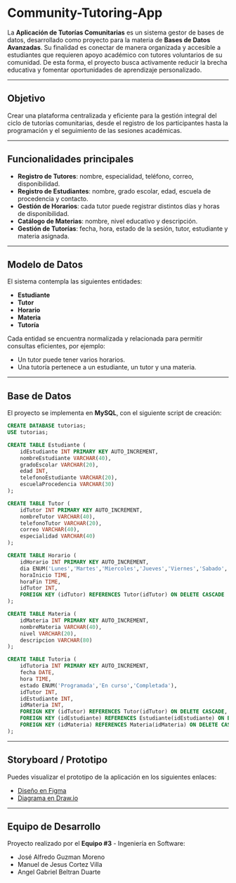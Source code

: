 # Community-Tutoring-App

La **Aplicación de Tutorías Comunitarias** es un sistema gestor de bases de 
datos, desarrollado como proyecto para la materia de **Bases de Datos Avanzadas**. 
Su finalidad es conectar de manera organizada y accesible a estudiantes que 
requieren apoyo académico con tutores voluntarios de su comunidad. De esta 
forma, el proyecto busca activamente reducir la brecha educativa y fomentar 
oportunidades de aprendizaje personalizado. 

---

## Objetivo
Crear una plataforma centralizada y eficiente para la gestión integral del ciclo 
de tutorías comunitarias, desde el registro de los participantes hasta la 
programación y el seguimiento de las sesiones académicas.

---

## Funcionalidades principales
- **Registro de Tutores**: nombre, especialidad, teléfono, correo, disponibilidad.
- **Registro de Estudiantes**: nombre, grado escolar, edad, escuela de procedencia y contacto.
- **Gestión de Horarios**: cada tutor puede registrar distintos días y horas de disponibilidad.
- **Catálogo de Materias**: nombre, nivel educativo y descripción.
- **Gestión de Tutorías**: fecha, hora, estado de la sesión, tutor, estudiante y materia asignada.

---

## Modelo de Datos
El sistema contempla las siguientes entidades:
- **Estudiante**
- **Tutor**
- **Horario**
- **Materia**
- **Tutoría**

Cada entidad se encuentra normalizada y relacionada para permitir consultas eficientes, por ejemplo:
- Un tutor puede tener varios horarios.
- Una tutoría pertenece a un estudiante, un tutor y una materia.

---

## Base de Datos
El proyecto se implementa en **MySQL**, con el siguiente script de creación:

```sql
CREATE DATABASE tutorias;
USE tutorias;

CREATE TABLE Estudiante (
    idEstudiante INT PRIMARY KEY AUTO_INCREMENT,
    nombreEstudiante VARCHAR(40),
    gradoEscolar VARCHAR(20),
    edad INT,
    telefonoEstudiante VARCHAR(20),
    escuelaProcedencia VARCHAR(30)
);

CREATE TABLE Tutor (
    idTutor INT PRIMARY KEY AUTO_INCREMENT,
    nombreTutor VARCHAR(40),
    telefonoTutor VARCHAR(20),
    correo VARCHAR(40),
    especialidad VARCHAR(40)
);

CREATE TABLE Horario (
    idHorario INT PRIMARY KEY AUTO_INCREMENT,
    dia ENUM('Lunes','Martes','Miercoles','Jueves','Viernes','Sabado','Domingo'),
    horaInicio TIME,
    horaFin TIME,
    idTutor INT,
    FOREIGN KEY (idTutor) REFERENCES Tutor(idTutor) ON DELETE CASCADE
);

CREATE TABLE Materia (
    idMateria INT PRIMARY KEY AUTO_INCREMENT,
    nombreMateria VARCHAR(40),
    nivel VARCHAR(20),
    descripcion VARCHAR(80)
);

CREATE TABLE Tutoria (
    idTutoria INT PRIMARY KEY AUTO_INCREMENT,
    fecha DATE,
    hora TIME,
    estado ENUM('Programada','En curso','Completada'),
    idTutor INT,
    idEstudiante INT,
    idMateria INT,
    FOREIGN KEY (idTutor) REFERENCES Tutor(idTutor) ON DELETE CASCADE,
    FOREIGN KEY (idEstudiante) REFERENCES Estudiante(idEstudiante) ON DELETE CASCADE,
    FOREIGN KEY (idMateria) REFERENCES Materia(idMateria) ON DELETE CASCADE
);
```

---

## Storyboard / Prototipo
Puedes visualizar el prototipo de la aplicación en los siguientes enlaces:
- [Diseño en Figma](https://www.figma.com/design/d0TvSYbRHQXQL63LMuxMsj/Community-Tutoring-App?node-id=1-3&m=dev&t=zaDrom7bGK3GjwUq-1)
- [Diagrama en Draw.io](https://drive.google.com/file/d/1M9R7WKziW42o52w3bUgcu1iXSihM3AzH/view?usp=sharing)

---

## Equipo de Desarrollo
Proyecto realizado por el **Equipo #3** - Ingeniería en Software:
- José Alfredo Guzman Moreno
- Manuel de Jesus Cortez Villa
- Angel Gabriel Beltran Duarte
